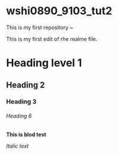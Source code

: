 # wshi0890_9103_tut2
This is my first repository ~

This is my first edit of rhe realme file.

# Heading level 1
## Heading 2
### Heading 3

###### Heading 6

**This is blod test**

*Italic text*